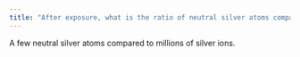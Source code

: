 ```yaml
---
title: "After exposure, what is the ratio of neutral silver atoms compared to silver ions?"
---
```

A few neutral silver atoms compared to millions of silver ions.


